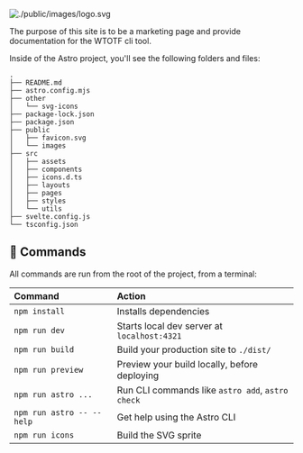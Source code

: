 ![./public/images/logo.svg]()

The purpose of this site is to be a marketing page and provide documentation for the WTOTF cli tool.

Inside of the Astro project, you'll see the following folders and files:

```text
.
├── README.md
├── astro.config.mjs
├── other
│   └── svg-icons
├── package-lock.json
├── package.json
├── public
│   ├── favicon.svg
│   └── images
├── src
│   ├── assets
│   ├── components
│   ├── icons.d.ts
│   ├── layouts
│   ├── pages
│   ├── styles
│   └── utils
├── svelte.config.js
└── tsconfig.json
```

## 🧞 Commands

All commands are run from the root of the project, from a terminal:

| Command                   | Action                                           |
| :------------------------ | :----------------------------------------------- |
| `npm install`             | Installs dependencies                            |
| `npm run dev`             | Starts local dev server at `localhost:4321`      |
| `npm run build`           | Build your production site to `./dist/`          |
| `npm run preview`         | Preview your build locally, before deploying     |
| `npm run astro ...`       | Run CLI commands like `astro add`, `astro check` |
| `npm run astro -- --help` | Get help using the Astro CLI                     |
| `npm run icons`           | Build the SVG sprite                             |

